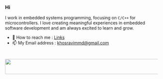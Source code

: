 ### Hi 
I work in embedded systems programming, focusing on `C/C++` for microcontrollers. I love creating meaningful experiences in embedded software development and am always excited to learn and grow.
- 📎 How to reach me :  [Links](https://linktr.ee/mohammadkhosravi?utm_source=linktree_admin_share)
- 📫 My Email address : khosravimmd@gmail.com
#
<p align="center">
  <a href="#">
    <img src="https://simpleskill.icons.workers.dev/svg?i=c,cplusplus,python,rust,arm,arduino,stmicroelectronics,espressif,platformio,kicad,altiumdesigner,raspberrypi,qt,linux,git&theme=light"  width="800" height="50"/>
  </a>
</p>


<!--
**Mohamadkhosravi/Mohamadkhosravi** is a ✨ _special_ ✨ repository because its `README.md` (this file) appears on your GitHub profile.

Here are some ideas to get you started:

- 🔭 I’m currently working on Aravan Share Company 
- 🌱 I’m currently learning Embedded Linux 
- 👯 I’m looking to collaborate on ...
- 🤔 I’m looking for help with ...
- 💬 Ask me about ...
- 📫 How to reach me: ...
- 😄 Pronouns: ...
- ⚡ Fun fact: ...
-->
